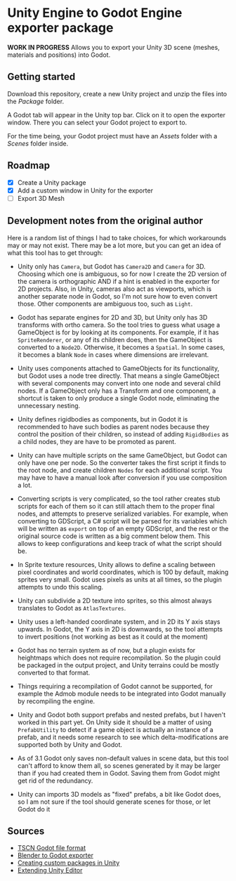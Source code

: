 # Unity Engine to Godot Engine exporter package

**WORK IN PROGRESS** Allows you to export your Unity 3D scene (meshes, materials and positions) into Godot.

## Getting started

Download this repository, create a new Unity project and unzip the files into the *Package* folder.

A Godot tab will appear in the Unity top bar. Click on it to open the exporter window. There you can select your Godot project to export to. 

For the time being, your Godot project must have an *Assets* folder with a *Scenes* folder inside. 

## Roadmap

- [x] Create a Unity package
- [x] Add a custom window in Unity for the exporter
- [ ] Export 3D Mesh

## Development notes from the original author

Here is a random list of things I had to take choices, for which workarounds may or may not exist.
There may be a lot more, but you can get an idea of what this tool has to get through:

- Unity only has `Camera`, but Godot has `Camera2D` and `Camera` for 3D. Choosing which one is ambiguous, so for now I create the 2D version of the camera is orthographic AND if a hint is enabled in the exporter for 2D projects. Also, in Unity, cameras also act as viewports, which is another separate node in Godot, so I'm not sure how to even convert those. Other components are ambiguous too, such as `Light`.

- Godot has separate engines for 2D and 3D, but Unity only has 3D transforms with ortho camera. So the tool tries to guess what usage a GameObject is for by looking at its components. For example, if it has `SpriteRenderer`, or any of its children does, then the GameObject is converted to a `Node2D`. Otherwise, it becomes a `Spatial`. In some cases, it becomes a blank `Node` in cases where dimensions are irrelevant.

- Unity uses components attached to GameObjects for its functionality, but Godot uses a node tree directly. That means a single GameObject with several components may convert into one node and several child nodes. If a GameObject only has a Transform and one component, a shortcut is taken to only produce a single Godot node, eliminating the unnecessary nesting.

- Unity defines rigidbodies as components, but in Godot it is recommended to have such bodies as parent nodes because they control the position of their children, so instead of adding `RigidBodies` as a child nodes, they are have to be promoted as parent.

- Unity can have multiple scripts on the same GameObject, but Godot can only have one per node. So the converter takes the first script it finds to the root node, and create children `Nodes` for each additional script. You may have to have a manual look after conversion if you use composition a lot.

- Converting scripts is very complicated, so the tool rather creates stub scripts for each of them so it can still attach them to the proper final nodes, and attempts to preserve serialized variables. For example, when converting to GDScript, a C# script will be parsed for its variables which will be written as `export` on top of an empty GDScript, and the rest or the original source code is written as a big comment below them. This allows to keep configurations and keep track of what the script should be.

- In Sprite texture resources, Unity allows to define a scaling between pixel coordinates and world coordinates, which is 100 by default, making sprites very small. Godot uses pixels as units at all times, so the plugin attempts to undo this scaling.

- Unity can subdivide a 2D texture into sprites, so this almost always translates to Godot as `AtlasTextures`.

- Unity uses a left-handed coordinate system, and in 2D its Y axis stays upwards. In Godot, the Y axis in 2D is downwards, so the tool attempts to invert positions (not working as best as it could at the moment)

- Godot has no terrain system as of now, but a plugin exists for heightmaps which does not require recompilation. So the plugin could be packaged in the output project, and Unity terrains could be mostly converted to that format.

- Things requiring a recompilation of Godot cannot be supported, for example the Admob module needs to be integrated into Godot manually by recompiling the engine.

- Unity and Godot both support prefabs and nested prefabs, but I haven't worked in this part yet. On Unity side it should be a matter of using `PrefabUtility` to detect if a game object is actually an instance of a prefab, and it needs some research to see which delta-modifications are supported both by Unity and Godot.

- As of 3.1 Godot only saves non-default values in scene data, but this tool can't afford to know them all, so scenes generated by it may be larger than if you had created them in Godot. Saving them from Godot might get rid of the redundancy.

- Unity can imports 3D models as "fixed" prefabs, a bit like Godot does, so I am not sure if the tool should generate scenes for those, or let Godot do it


## Sources

- [TSCN Godot file format](https://docs.godotengine.org/en/stable/development/file_formats/tscn.html)
- [Blender to Godot exporter](https://docs.godotengine.org/en/stable/getting_started/workflow/assets/escn_exporter/index.html)
- [Creating custom packages in Unity](https://docs.unity3d.com/Manual/CustomPackages.html)
- [Extending Unity Editor](https://docs.unity3d.com/Manual/editor-EditorWindows.html)
